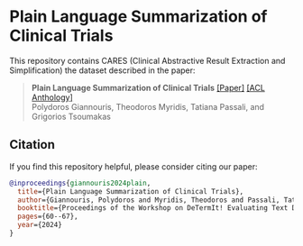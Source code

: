 # Plain Language Summarization of Clinical Trials

This repository contains CARES (Clinical Abstractive Result Extraction and Simplification) the dataset described in the paper:

> **Plain Language Summarization of Clinical Trials** 
> [[Paper]](https://aclanthology.org/2024.determit-1.6.pdf) [[ACL Anthology]](https://aclanthology.org/2024.determit-1.6/)  <br>
> Polydoros Giannouris, Theodoros Myridis, Tatiana Passali, and Grigorios Tsoumakas <br>

## Citation
If you find this repository helpful, please consider citing our paper: 

```bibtex
@inproceedings{giannouris2024plain,
  title={Plain Language Summarization of Clinical Trials},
  author={Giannouris, Polydoros and Myridis, Theodoros and Passali, Tatiana and Tsoumakas, Grigorios},
  booktitle={Proceedings of the Workshop on DeTermIt! Evaluating Text Difficulty in a Multilingual Context @ LREC-COLING 2024},
  pages={60--67},
  year={2024}
}
```

